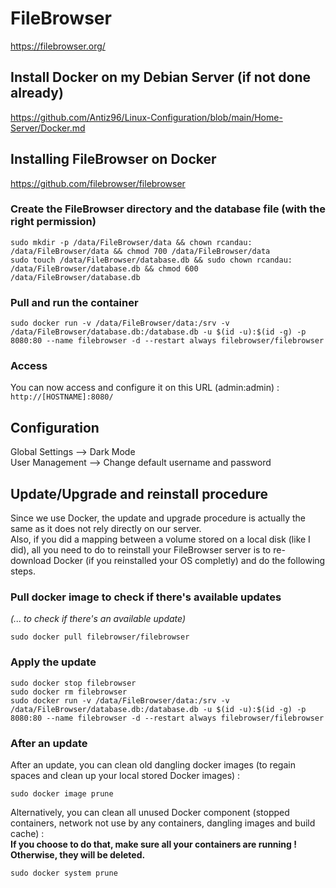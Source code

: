 # FileBrowser

https://filebrowser.org/

## Install Docker on my Debian Server (if not done already)

https://github.com/Antiz96/Linux-Configuration/blob/main/Home-Server/Docker.md

## Installing FileBrowser on Docker

https://github.com/filebrowser/filebrowser

### Create the FileBrowser directory and the database file (with the right permission)

```
sudo mkdir -p /data/FileBrowser/data && chown rcandau: /data/FileBrowser/data && chmod 700 /data/FileBrowser/data
sudo touch /data/FileBrowser/database.db && sudo chown rcandau: /data/FileBrowser/database.db && chmod 600 /data/FileBrowser/database.db
```

### Pull and run the container

```
sudo docker run -v /data/FileBrowser/data:/srv -v /data/FileBrowser/database.db:/database.db -u $(id -u):$(id -g) -p 8080:80 --name filebrowser -d --restart always filebrowser/filebrowser
```

### Access

You can now access and configure it on this URL (admin:admin) :
`http://[HOSTNAME]:8080/`


## Configuration

Global Settings --> Dark Mode  
User Management --> Change default username and password

## Update/Upgrade and reinstall procedure

Since we use Docker, the update and upgrade procedure is actually the same as it does not rely directly on our server.  
Also, if you did a mapping between a volume stored on a local disk (like I did), all you need to do to reinstall your FileBrowser server is to re-download Docker (if you reinstalled your OS completly) and do the following steps.

### Pull docker image to check if there's available updates

*(... to check if there's an available update)*

```
sudo docker pull filebrowser/filebrowser
```

### Apply the update

```
sudo docker stop filebrowser
sudo docker rm filebrowser
sudo docker run -v /data/FileBrowser/data:/srv -v /data/FileBrowser/database.db:/database.db -u $(id -u):$(id -g) -p 8080:80 --name filebrowser -d --restart always filebrowser/filebrowser
```

### After an update

After an update, you can clean old dangling docker images (to regain spaces and clean up your local stored Docker images) :  

```
sudo docker image prune
```

Alternatively, you can clean all unused Docker component (stopped containers, network not use by any containers, dangling images and build cache) :  
**If you choose to do that, make sure all your containers are running ! Otherwise, they will be deleted.**  

```
sudo docker system prune
```
